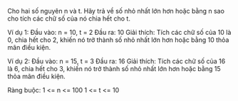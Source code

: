 Cho hai số nguyên n và t. Hãy trả về số nhỏ nhất lớn hơn hoặc bằng n sao cho tích các chữ số của nó chia hết cho t.

Ví dụ 1:
Đầu vào: n = 10, t = 2
Đầu ra: 10
Giải thích:
Tích các chữ số của 10 là 0, chia hết cho 2, khiến nó trở thành số nhỏ nhất lớn hơn hoặc bằng 10 thỏa mãn điều kiện.

Ví dụ 2:
Đầu vào: n = 15, t = 3
Đầu ra: 16
Giải thích:
Tích các chữ số của 16 là 6, chia hết cho 3, khiến nó trở thành số nhỏ nhất lớn hơn hoặc bằng 15 thỏa mãn điều kiện.

Ràng buộc:
1 <= n <= 100
1 <= t <= 10
